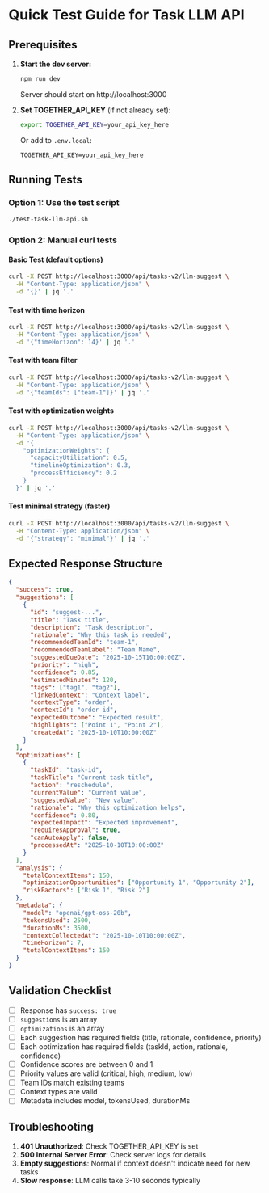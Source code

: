 # Quick Test Guide for Task LLM API

## Prerequisites

1. **Start the dev server:**
   ```bash
   npm run dev
   ```
   Server should start on http://localhost:3000

2. **Set TOGETHER_API_KEY** (if not already set):
   ```bash
   export TOGETHER_API_KEY=your_api_key_here
   ```
   Or add to `.env.local`:
   ```
   TOGETHER_API_KEY=your_api_key_here
   ```

## Running Tests

### Option 1: Use the test script
```bash
./test-task-llm-api.sh
```

### Option 2: Manual curl tests

#### Basic Test (default options)
```bash
curl -X POST http://localhost:3000/api/tasks-v2/llm-suggest \
  -H "Content-Type: application/json" \
  -d '{}' | jq '.'
```

#### Test with time horizon
```bash
curl -X POST http://localhost:3000/api/tasks-v2/llm-suggest \
  -H "Content-Type: application/json" \
  -d '{"timeHorizon": 14}' | jq '.'
```

#### Test with team filter
```bash
curl -X POST http://localhost:3000/api/tasks-v2/llm-suggest \
  -H "Content-Type: application/json" \
  -d '{"teamIds": ["team-1"]}' | jq '.'
```

#### Test with optimization weights
```bash
curl -X POST http://localhost:3000/api/tasks-v2/llm-suggest \
  -H "Content-Type: application/json" \
  -d '{
    "optimizationWeights": {
      "capacityUtilization": 0.5,
      "timelineOptimization": 0.3,
      "processEfficiency": 0.2
    }
  }' | jq '.'
```

#### Test minimal strategy (faster)
```bash
curl -X POST http://localhost:3000/api/tasks-v2/llm-suggest \
  -H "Content-Type: application/json" \
  -d '{"strategy": "minimal"}' | jq '.'
```

## Expected Response Structure

```json
{
  "success": true,
  "suggestions": [
    {
      "id": "suggest-...",
      "title": "Task title",
      "description": "Task description",
      "rationale": "Why this task is needed",
      "recommendedTeamId": "team-1",
      "recommendedTeamLabel": "Team Name",
      "suggestedDueDate": "2025-10-15T10:00:00Z",
      "priority": "high",
      "confidence": 0.85,
      "estimatedMinutes": 120,
      "tags": ["tag1", "tag2"],
      "linkedContext": "Context label",
      "contextType": "order",
      "contextId": "order-id",
      "expectedOutcome": "Expected result",
      "highlights": ["Point 1", "Point 2"],
      "createdAt": "2025-10-10T10:00:00Z"
    }
  ],
  "optimizations": [
    {
      "taskId": "task-id",
      "taskTitle": "Current task title",
      "action": "reschedule",
      "currentValue": "Current value",
      "suggestedValue": "New value",
      "rationale": "Why this optimization helps",
      "confidence": 0.80,
      "expectedImpact": "Expected improvement",
      "requiresApproval": true,
      "canAutoApply": false,
      "processedAt": "2025-10-10T10:00:00Z"
    }
  ],
  "analysis": {
    "totalContextItems": 150,
    "optimizationOpportunities": ["Opportunity 1", "Opportunity 2"],
    "riskFactors": ["Risk 1", "Risk 2"]
  },
  "metadata": {
    "model": "openai/gpt-oss-20b",
    "tokensUsed": 2500,
    "durationMs": 3500,
    "contextCollectedAt": "2025-10-10T10:00:00Z",
    "timeHorizon": 7,
    "totalContextItems": 150
  }
}
```

## Validation Checklist

- [ ] Response has `success: true`
- [ ] `suggestions` is an array
- [ ] `optimizations` is an array
- [ ] Each suggestion has required fields (title, rationale, confidence, priority)
- [ ] Each optimization has required fields (taskId, action, rationale, confidence)
- [ ] Confidence scores are between 0 and 1
- [ ] Priority values are valid (critical, high, medium, low)
- [ ] Team IDs match existing teams
- [ ] Context types are valid
- [ ] Metadata includes model, tokensUsed, durationMs

## Troubleshooting

1. **401 Unauthorized**: Check TOGETHER_API_KEY is set
2. **500 Internal Server Error**: Check server logs for details
3. **Empty suggestions**: Normal if context doesn't indicate need for new tasks
4. **Slow response**: LLM calls take 3-10 seconds typically

